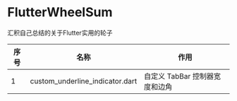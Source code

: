# FlutterWheelSum
汇积自己总结的关于Flutter实用的轮子

| 序号 | 名称 | 作用 |
|--|--|--|
| 1 | custom_underline_indicator.dart | 自定义 TabBar 控制器宽度和边角 |
